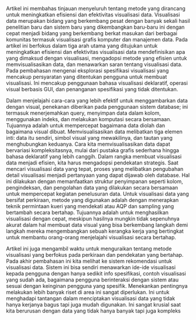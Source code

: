 Artikel ini membahas tinjauan menyeluruh tentang metode yang dirancang untuk meningkatkan 
efisiensi dan efektivitas visualisasi data. Visualisasi data merupakan bidang yang berkembang 
pesat dengan banyak sekali hasil penelitian baru dan sistem baru yang dikembangkan baru-baru 
ini dengan cepat menjadi bidang yang berkembang berkat masukan dari berbagai komunitas 
termasuk visualisasi grafis komputer dan manajemen data. Pada artikel ini berfokus dalam tiga 
arah utama yang ditujukan untuk meningkatkan efisiensi dan efektivitas visualisasi data
mendefinisikan apa yang dimaksud dengan visualisasi, mengadopsi metode yang efisien untuk 
memvisualisasikan data, dan menawarkan saran tentang visualisasi data. Pada pembahasan 
mengenai eksplorasi spesifikasi visualisasi yang mencakup persyaratan yang ditentukan 
pengguna untuk membuat visualisasi. Ini mencakup penggunaan bahasa visualisasi deklaratif, 
operasi visual berbasis GUI, dan penanganan spesifikasi yang tidak ditentukan.

Dalam menjelajahi cara-cara yang lebih efektif untuk menggambarkan data dengan visual, 
penekanan diberikan pada penggunaan sistem database; ini termasuk menerjemahkan query, 
menyimpan data dalam kolom, menggunakan indeks, dan melakukan komputasi secara 
bersamaan. Tujuannya adalah untuk mempercepat bagaimana data diolah dan bagaimana visual 
dibuat. Memvisualisasikan data melibatkan tiga elemen inti: data itu sendiri, simbol visual yang 
mewakilinya, dan tautan yang menghubungkan keduanya. Cara kita memvisualisasikan data 
dapat bervariasi kompleksitasnya, mulai dari pustaka grafis sederhana hingga bahasa deklaratif 
yang lebih canggih. Dalam rangka membuat visualisasi data menjadi efisien, kita harus 
mengadopsi pendekatan strategis. Saat mencari visualisasi data yang tepat, proses yang 
melibatkan pengubahan detail visualisasi menjadi pertanyaan yang dapat dijawab oleh database. 
Hal ini dilakukan dengan memanfaatkan struktur penyimpanan seperti kolom, pengindeksan, dan 
pengolahan data yang dilakukan secara bersamaan untuk mempercepat kegiatan penelusuran 
data. Untuk visualisasi data yang bersifat perkiraan, metode yang digunakan adalah dengan 
menerapkan teknik permintaan kueri yang mendekati atau AQP dan sampling yang bertambah 
secara bertahap. Tujuannya adalah untuk menghasilkan visualisasi dengan cepat, meskipun 
hasilnya mungkin tidak sepenuhnya akurat dalam hal membuat data visual yang bisa 
berkembang langkah demi langkah mereka mengembangkan sebuah kerangka kerja yang 
bertingkat untuk membantu orang-orang menjelajahi visualisasi secara bertahap.

Artikel ini juga mengambil waktu untuk menguraikan tentang metode visualisasi yang berfokus 
pada perkiraan dan pendekatan yang bertahap. Pada akhir pembahasan ini kita melihat ke sistem 
rekomendasi untuk visualisasi data. Sistem ini bisa sendiri menawarkan ide-ide visualisasi 
kepada pengguna dengan hanya sedikit info spesifikasi, contoh visualisasi yang sudah ada, 
bagaimana pengguna berinteraksi dengan sistem atau sesuai dengan keinginan pengguna yang 
spesifik. Menekankan pentingnya melakukan lebih banyak riset di area ini sangat diperlukan. Ini 
untuk menghadapi tantangan dalam menciptakan visualisasi data yang tidak hanya kerjanya
bagus tapi juga mudah digunakan. Ini sangat krusial saat kita berurusan dengan data yang tidak 
hanya banyak tapi juga kompleks
